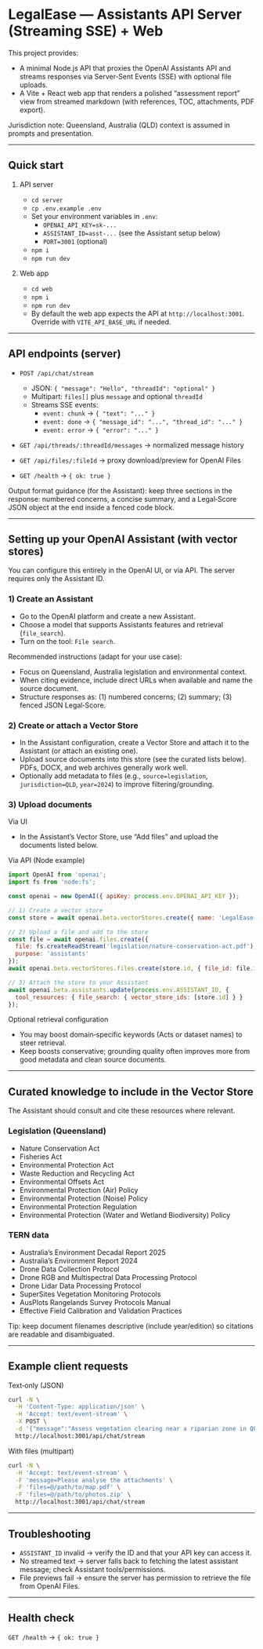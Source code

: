 # LegalEase — Assistants API Server (Streaming SSE) + Web

This project provides:
- A minimal Node.js API that proxies the OpenAI Assistants API and streams responses via Server‑Sent Events (SSE) with optional file uploads.
- A Vite + React web app that renders a polished “assessment report” view from streamed markdown (with references, TOC, attachments, PDF export).

Jurisdiction note: Queensland, Australia (QLD) context is assumed in prompts and presentation.

---

## Quick start
1) API server
   - `cd server`
   - `cp .env.example .env`
   - Set your environment variables in `.env`:
     - `OPENAI_API_KEY=sk-...`
     - `ASSISTANT_ID=asst-...` (see the Assistant setup below)
     - `PORT=3001` (optional)
   - `npm i`
   - `npm run dev`

2) Web app
   - `cd web`
   - `npm i`
   - `npm run dev`
   - By default the web app expects the API at `http://localhost:3001`. Override with `VITE_API_BASE_URL` if needed.

---

## API endpoints (server)
- `POST /api/chat/stream`
  - JSON: `{ "message": "Hello", "threadId": "optional" }`
  - Multipart: `files[]` plus `message` and optional `threadId`
  - Streams SSE events:
    - `event: chunk` → `{ "text": "..." }`
    - `event: done`  → `{ "message_id": "...", "thread_id": "..." }`
    - `event: error` → `{ "error": "..." }`

- `GET /api/threads/:threadId/messages` → normalized message history
- `GET /api/files/:fileId` → proxy download/preview for OpenAI Files
- `GET /health` → `{ ok: true }`

Output format guidance (for the Assistant): keep three sections in the response: numbered concerns, a concise summary, and a Legal‑Score JSON object at the end inside a fenced code block.

---

## Setting up your OpenAI Assistant (with vector stores)

You can configure this entirely in the OpenAI UI, or via API. The server requires only the Assistant ID.

### 1) Create an Assistant
- Go to the OpenAI platform and create a new Assistant.
- Choose a model that supports Assistants features and retrieval (`file_search`).
- Turn on the tool: `File search`.

Recommended instructions (adapt for your use case):
- Focus on Queensland, Australia legislation and environmental context.
- When citing evidence, include direct URLs when available and name the source document.
- Structure responses as: (1) numbered concerns; (2) summary; (3) fenced JSON Legal‑Score.

### 2) Create or attach a Vector Store
- In the Assistant configuration, create a Vector Store and attach it to the Assistant (or attach an existing one).
- Upload source documents into this store (see the curated lists below). PDFs, DOCX, and web archives generally work well.
- Optionally add metadata to files (e.g., `source=legislation`, `jurisdiction=QLD`, `year=2024`) to improve filtering/grounding.

### 3) Upload documents
Via UI
- In the Assistant’s Vector Store, use “Add files” and upload the documents listed below.

Via API (Node example)
```js
import OpenAI from 'openai';
import fs from 'node:fs';

const openai = new OpenAI({ apiKey: process.env.OPENAI_API_KEY });

// 1) Create a vector store
const store = await openai.beta.vectorStores.create({ name: 'LegalEase-Knowledge' });

// 2) Upload a file and add to the store
const file = await openai.files.create({
  file: fs.createReadStream('legislation/nature-conservation-act.pdf'),
  purpose: 'assistants'
});
await openai.beta.vectorStores.files.create(store.id, { file_id: file.id });

// 3) Attach the store to your Assistant
await openai.beta.assistants.update(process.env.ASSISTANT_ID, {
  tool_resources: { file_search: { vector_store_ids: [store.id] } }
});
```

Optional retrieval configuration
- You may boost domain‑specific keywords (Acts or dataset names) to steer retrieval.
- Keep boosts conservative; grounding quality often improves more from good metadata and clean source documents.

---

## Curated knowledge to include in the Vector Store

The Assistant should consult and cite these resources where relevant.

### Legislation (Queensland)
- Nature Conservation Act
- Fisheries Act
- Environmental Protection Act
- Waste Reduction and Recycling Act
- Environmental Offsets Act
- Environmental Protection (Air) Policy
- Environmental Protection (Noise) Policy
- Environmental Protection Regulation
- Environmental Protection (Water and Wetland Biodiversity) Policy

### TERN data
- Australia’s Environment Decadal Report 2025
- Australia’s Environment Report 2024
- Drone Data Collection Protocol
- Drone RGB and Multispectral Data Processing Protocol
- Drone Lidar Data Processing Protocol
- SuperSites Vegetation Monitoring Protocols
- AusPlots Rangelands Survey Protocols Manual
- Effective Field Calibration and Validation Practices

Tip: keep document filenames descriptive (include year/edition) so citations are readable and disambiguated.

---

## Example client requests

Text‑only (JSON)
```bash
curl -N \
  -H 'Content-Type: application/json' \
  -H 'Accept: text/event-stream' \
  -X POST \
  -d '{"message":"Assess vegetation clearing near a riparian zone in QLD"}' \
  http://localhost:3001/api/chat/stream
```

With files (multipart)
```bash
curl -N \
  -H 'Accept: text/event-stream' \
  -F 'message=Please analyse the attachments' \
  -F 'files=@/path/to/map.pdf' \
  -F 'files=@/path/to/photos.zip' \
  http://localhost:3001/api/chat/stream
```

---

## Troubleshooting
- `ASSISTANT_ID` invalid → verify the ID and that your API key can access it.
- No streamed text → server falls back to fetching the latest assistant message; check Assistant tools/permissions.
- File previews fail → ensure the server has permission to retrieve the file from OpenAI Files.

---

## Health check
`GET /health` → `{ ok: true }`


